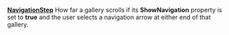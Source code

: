 [**NavigationStep**](properties-navigation.md) How far a gallery scrolls if its **ShowNavigation** property is set to **true** and the user selects a navigation arrow at either end of that gallery.
